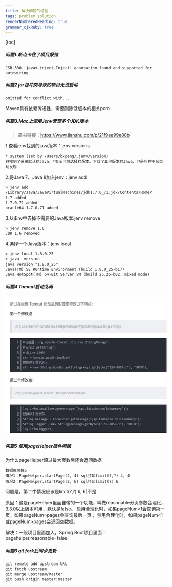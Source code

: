 ```yaml
---
title: 解决问题的经验 
tags: problem solution
renderNumberedHeading: true
grammar_cjkRuby: true
---
```


[toc]
##### 问题1.断点卡住了项目报错
```
JSR-330 'javax.inject.Inject' annotation found and supported for autowiring
```

##### 问题2 jar包冲突导致的项目无法启动
```
omitted for conflict with...
```
Maven具有依赖传递性，需要删除低版本的相关pom

##### 问题3.Mac上使用Jenv管理多个JDK版本
>简书链接：https://www.jianshu.com/p/21f9ae99e88b
>
1.查看jenv找到的java版本：jenv versions
```
* system (set by /Users/bxpeng/.jenv/version)
只找到了系统默认的Java，*表示当前选择的版本。下载了其他版本的Java，但是它并不会自动发现
```
2.将Java 7、Java 8加入jenv：jenv add 
```
> jenv add /Library/Java/JavaVirtualMachines/jdk1.7.0_71.jdk/Contents/Home/
1.7 added
1.7.0.71 added
oracle64-1.7.0.71 added
```
3.从jEnv中去掉不需要的Java版本:jenv remove
```
> jenv remove 1.6
JDK 1.6 removed
```
4.选择一个Java版本：jenv local
```
> jenv local 1.8.0.25
> java -version
java version "1.8.0_25"
Java(TM) SE Runtime Environment (build 1.8.0_25-b17)
Java HotSpot(TM) 64-Bit Server VM (build 25.25-b02, mixed mode) 
```
##### 问题4 Tomcat启动乱码
![enter description here =600x500](./images/1589945978624.png)

##### 问题5 使用pageHelper插件问题
为什么pageHelper超过最大页数后还会返回数据
```
数据库总数5
情况1：PageHelper.startPage(2, 4) sql打印limit(?,?) 4, 4  
情况2：PageHelper.startPage(2, 6) sql打印limit(?) 6 
```
 问题是，第二中情况应该是limit(?,?) 6, 6)不是
 
原因：这是pageHelper里面自带的一个功能，叫做reasonable分页参数合理化，3.3.0以上版本可用，默认是false。 启用合理化时，如果pageNum<1会查询第一页，如果pageNum>pages会查询最后一页； 禁用合理化时，如果pageNum<1或pageNum>pages会返回空数据。

解决：一般项目里面加入<property name="reasonable" value="false" />，Spring Boot项目里面：pagehelper.reasonable=false

##### 问题6 git fork后同步更新
```
git remote add upstream URL
git fetch upstream
git merge upstream/master
git push origin master:master
```